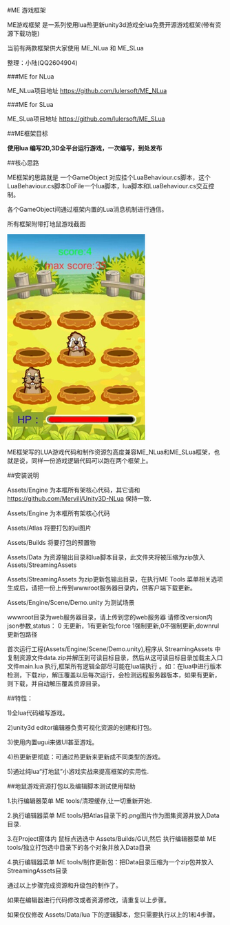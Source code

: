 #ME 游戏框架

ME游戏框架 是一系列使用lua热更新unity3d游戏全lua免费开源游戏框架(带有资源下载功能)

当前有两款框架供大家使用 ME_NLua 和 ME_SLua

整理：小陆(QQ2604904)

###ME for NLua

ME_NLua项目地址 https://github.com/lulersoft/ME_NLua

###ME for SLua

ME_SLua项目地址 https://github.com/lulersoft/ME_SLua


##ME框架目标

<b>使用lua 编写2D,3D全平台运行游戏，一次编写，到处发布</b>

##核心思路

ME框架的思路就是 一个GameObject 对应挂个LuaBehaviour.cs脚本，这个LuaBehaviour.cs脚本DoFile一个lua脚本，lua脚本和LuaBehaviour.cs交互控制。

各个GameObject间通过框架内置的Lua消息机制进行通信。

所有框架附带打地鼠游戏截图

![](demo.jpg)

ME框架写的LUA游戏代码和制作资源包高度兼容ME_NLua和ME_SLua框架，也就是说，同样一份游戏逻辑代码可以跑在两个框架上。

##安装说明

Assets/Engine 为本框所有架核心代码，其它请和 https://github.com/Mervill/Unity3D-NLua 保持一致.

Assets/Engine 为本框所有架核心代码

Assets/Atlas 将要打包的ui图片

Assets/Builds 将要打包的预置物

Assets/Data 为资源输出目录和lua脚本目录，此文件夹将被压缩为zip放入Assets/StreamingAssets

Assets/StreamingAssets 为zip更新包输出目录，在执行ME Tools 菜单相关选项生成后，请把一份上传到wwwroot服务器目录内，供客户端下载更新。

Assets/Engine/Scene/Demo.unity  为测试场景

wwwroot目录为web服务器目录，请上传到您的web服务器 请修改version内json参数,status： 0 无更新，1有更新包;force 1强制更新,0不强制更新,downrul 更新包路径

首次运行工程(Assets/Engine/Scene/Demo.unity),程序从 StreamingAssets 中复制资源文件data.zip并解压到可读目标目录，然后从这可读目标目录加载主入口文件main.lua 执行,框架所有逻辑全部尽可能在lua端执行 。如：在lua中进行版本检测，下载zip，解压覆盖以后每次运行，会检测远程服务器版本，如果有更新，则下载，并自动解压覆盖资源目录。

##特性：

1)全lua代码编写游戏。

2)unity3d editor编辑器负责可视化资源的创建和打包。

3)使用内置ugui来做UI甚至游戏。

4)热更新更彻底：可通过热更新来更新成不同类型的游戏。

5)通过纯lua“打地鼠”小游戏实战来提高框架的实用性.


##地鼠游戏资源打包以及编辑脚本测试使用帮助

1.执行编辑器菜单 ME tools/清理缓存,让一切重新开始.

2.执行编辑器菜单 ME tools/把Atlas目录下的.png图片作为图集资源并放入Data目录.

3.在Project窗体内 鼠标点选选中 Assets/Builds/GUI,然后 执行编辑器菜单 ME tools/独立打包选中目录下的各个对象并放入Data目录

4.执行编辑器菜单 ME tools/制作更新包：把Data目录压缩为一个zip包并放入StreamingAssets目录

通过以上步骤完成资源和升级包的制作了。

如果在编辑器进行代码修改或者资源修改，请重复以上步骤。

如果仅仅修改 Assets/Data/lua 下的逻辑脚本，您只需要执行以上的1和4步骤。

